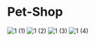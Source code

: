 # Pet-Shop
![1 (1)](https://github.com/FuadAkash/Pet-Shop/assets/86556980/fb547b11-8ba5-49da-a7ec-570f958c1c3e)
![1 (2)](https://github.com/FuadAkash/Pet-Shop/assets/86556980/a590422a-bc4d-4922-ac65-c9e8c6a5a4cb)
![1 (3)](https://github.com/FuadAkash/Pet-Shop/assets/86556980/e47bfdda-c40d-4a80-bfdf-7a5b24ca1324)
![1 (4)](https://github.com/FuadAkash/Pet-Shop/assets/86556980/49e28c24-cd42-45d5-baa0-1c7b6a0b760a)
